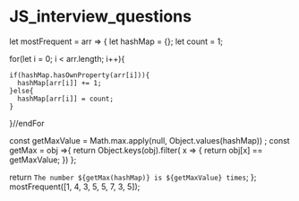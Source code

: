 # JS_interview_questions
let mostFrequent = arr => {
  let hashMap = {};
  let count = 1;

  for(let i = 0; i < arr.length; i++){

    if(hashMap.hasOwnProperty(arr[i])){
      hashMap[arr[i]] += 1;
    }else{
      hashMap[arr[i]] = count;
    }
  }//endFor

  const getMaxValue = Math.max.apply(null, Object.values(hashMap)) ;
  const getMax = obj =>{
   return Object.keys(obj).filter( x => {
     return obj[x] == getMaxValue;
   })
  };

  return `The number ${getMax(hashMap)} is ${getMaxValue} times`;
};
mostFrequent([1, 4, 3, 5, 5, 7, 3, 5]);
